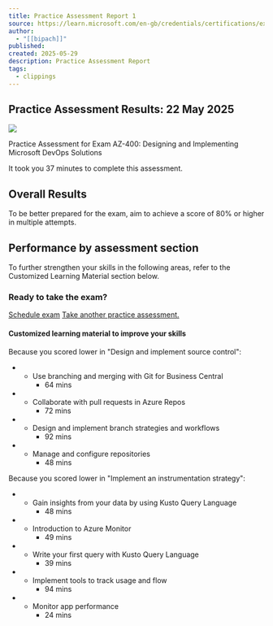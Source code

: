 ```yaml
---
title: Practice Assessment Report 1
source: https://learn.microsoft.com/en-gb/credentials/certifications/exams/az-400/practice/results?assessmentId=56&snapshotId=4d5a243b-de1e-43c4-92d3-edd7a49f6a62
author:
  - "[[bipach]]"
published: 
created: 2025-05-29
description: Practice Assessment Report
tags:
  - clippings
---
```

## Practice Assessment Results: 22 May 2025

![](https://learn.microsoft.com/en-us/media/learn/certification/badges/certification-exam.svg?branch=main)

Practice Assessment for Exam AZ-400: Designing and Implementing Microsoft DevOps Solutions

It took you 37 minutes to complete this assessment.

## Overall Results

To be better prepared for the exam, aim to achieve a score of 80% or higher in multiple attempts.

## Performance by assessment section

To further strengthen your skills in the following areas, refer to the Customized Learning Material section below.

### Ready to take the exam?

[Schedule exam](https://learn.microsoft.com/credentials/certifications/exams/az-400/) [Take another practice assessment.](https://learn.microsoft.com/en-gb/credentials/certifications/exams/az-400/practice/assessment?assessmentId=56&assessment-type=practice)

#### Customized learning material to improve your skills

Because you scored lower in "Design and implement source control":

- - Use branching and merging with Git for Business Central
	- 64 mins
- - Collaborate with pull requests in Azure Repos
	- 72 mins
- - Design and implement branch strategies and workflows
	- 92 mins
- - Manage and configure repositories
	- 48 mins

Because you scored lower in "Implement an instrumentation strategy":

- - Gain insights from your data by using Kusto Query Language
	- 48 mins
- - Introduction to Azure Monitor
	- 49 mins
- - Write your first query with Kusto Query Language
	- 39 mins
- - Implement tools to track usage and flow
	- 94 mins
- - Monitor app performance
	- 24 mins